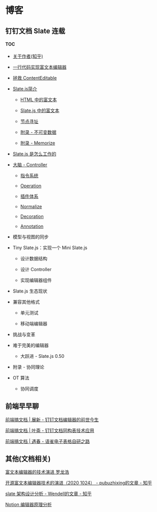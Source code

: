 # 博客

## 钉钉文档 Slate 连载

#### TOC

- [关于作者(知乎)](https://www.zhihu.com/people/dingsuite)

- [一行代码实现富文本编辑器](https://zhuanlan.zhihu.com/p/301221338)

- [拯救 ContentEditable](https://zhuanlan.zhihu.com/p/298101935)

- [Slate.js简介](https://zhuanlan.zhihu.com/p/324209467)

  - [HTML 中的富文本](https://zhuanlan.zhihu.com/p/324332585)
	
  - [Slate.js 中的富文本](https://zhuanlan.zhihu.com/p/324376115)

  - [节点寻址](https://zhuanlan.zhihu.com/p/336878823)

  - [附录 - 不可变数据](https://zhuanlan.zhihu.com/p/336901066)

  - [附录 - Memorize](https://zhuanlan.zhihu.com/p/337929787)

- [Slate.js 是怎么工作的](https://zhuanlan.zhihu.com/p/343799344)

- [大脑 - Controller](https://zhuanlan.zhihu.com/p/343800510)

  - [指令系统](https://zhuanlan.zhihu.com/p/343801042)

  - [Operation](https://zhuanlan.zhihu.com/p/343801406)

  - [插件体系](https://zhuanlan.zhihu.com/p/370478570)

  - [Normalize](https://zhuanlan.zhihu.com/p/370479481)

  - [Decoration](https://zhuanlan.zhihu.com/p/370480813)

  - [Annotation](https://zhuanlan.zhihu.com/p/370481201)


- 模型与视图的同步

- Tiny Slate.js：实现一个 Mini Slate.js

  - 设计数据结构

  - 设计 Controller

  - 实现编辑器组件


- Slate.js 生态现状

- 兼容其他格式

  - 单元测试
	
  - 移动端编辑器

- 挑战与变革

- 难于完美的编辑器

  - 大跃进 - Slate.js 0.50

- 附录 - 协同理论

- OT 算法

  - 协同调度

## 前端早早聊

[前端搞文档 | 展新 - 钉钉文档编辑器的前世今生](https://www.yuque.com/zaotalk/posts/ftpxn7)

[前端搞文档 | 叶斋 - 钉钉文档同构表技术应用](https://www.yuque.com/zaotalk/posts/gog4ty)

[前端搞文档 | 遇春 - 语雀电子表格自研之路](https://www.yuque.com/zaotalk/posts/utq6nd)

## 其他(文档相关)

[富文本编辑器的技术演进 罗龙浩](https://myslide.cn/slides/21863#)

[开源富文本编辑器技术的演进（2020 1024） - pubuzhixing的文章 - 知乎](https://zhuanlan.zhihu.com/p/268366406)

[slate 架构设计分析 - Wendell的文章 - 知乎](https://zhuanlan.zhihu.com/p/262209236)

[Notion 编辑器原理分析](https://zhuanlan.zhihu.com/p/359122473)
